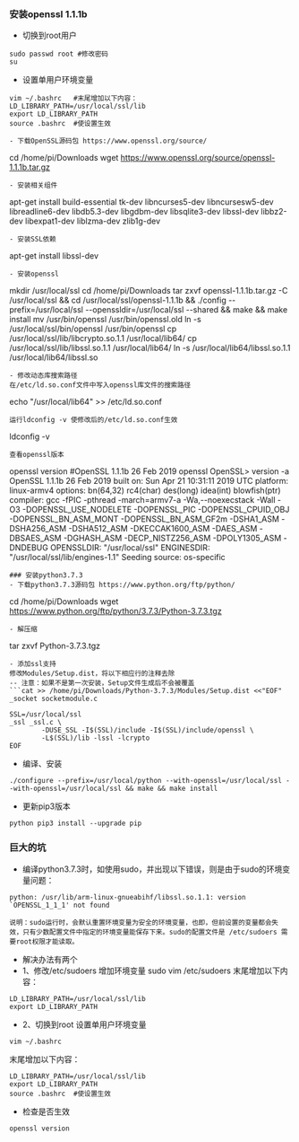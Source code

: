 ### 安装openssl 1.1.1b
- 切换到root用户
```
sudo passwd root #修改密码
su
```
- 设置单用户环境变量
```
vim ~/.bashrc   #末尾增加以下内容：
LD_LIBRARY_PATH=/usr/local/ssl/lib
export LD_LIBRARY_PATH
source .bashrc  #使设置生效
```

```
- 下载OpenSSL源码包 https://www.openssl.org/source/
```
cd /home/pi/Downloads
wget https://www.openssl.org/source/openssl-1.1.1b.tar.gz
```
- 安装相关组件
```
apt-get install build-essential tk-dev libncurses5-dev libncursesw5-dev libreadline6-dev libdb5.3-dev libgdbm-dev libsqlite3-dev libssl-dev libbz2-dev libexpat1-dev liblzma-dev zlib1g-dev
```
- 安装SSL依赖
```
apt-get install libssl-dev
```
- 安装openssl
```
mkdir /usr/local/ssl
cd /home/pi/Downloads
tar zxvf openssl-1.1.1b.tar.gz -C /usr/local/ssl && cd  /usr/local/ssl/openssl-1.1.1b && ./config --prefix=/usr/local/ssl --openssldir=/usr/local/ssl --shared && make && make install
mv /usr/bin/openssl  /usr/bin/openssl.old
ln -s /usr/local/ssl/bin/openssl /usr/bin/openssl
cp /usr/local/ssl/lib/libcrypto.so.1.1 /usr/local/lib64/
cp /usr/local/ssl/lib/libssl.so.1.1 /usr/local/lib64/
ln -s  /usr/local/lib64/libssl.so.1.1 /usr/local/lib64/libssl.so
```
- 修改动态库搜索路径
在/etc/ld.so.conf文件中写入openssl库文件的搜索路径
```
echo "/usr/local/lib64" >> /etc/ld.so.conf
```
运行ldconfig -v 使修改后的/etc/ld.so.conf生效
```
ldconfig -v
```
查看openssl版本
```
openssl version
#OpenSSL 1.1.1b  26 Feb 2019
openssl
OpenSSL> version -a
OpenSSL 1.1.1b  26 Feb 2019
built on: Sun Apr 21 10:31:11 2019 UTC
platform: linux-armv4
options:  bn(64,32) rc4(char) des(long) idea(int) blowfish(ptr) 
compiler: gcc -fPIC -pthread  -march=armv7-a -Wa,--noexecstack -Wall -O3 -DOPENSSL_USE_NODELETE -DOPENSSL_PIC -DOPENSSL_CPUID_OBJ -DOPENSSL_BN_ASM_MONT -DOPENSSL_BN_ASM_GF2m -DSHA1_ASM -DSHA256_ASM -DSHA512_ASM -DKECCAK1600_ASM -DAES_ASM -DBSAES_ASM -DGHASH_ASM -DECP_NISTZ256_ASM -DPOLY1305_ASM -DNDEBUG
OPENSSLDIR: "/usr/local/ssl"
ENGINESDIR: "/usr/local/ssl/lib/engines-1.1"
Seeding source: os-specific
```
### 安装python3.7.3
- 下载python3.7.3源码包 https://www.python.org/ftp/python/
```
cd /home/pi/Downloads
wget https://www.python.org/ftp/python/3.7.3/Python-3.7.3.tgz
```
- 解压缩
```
tar zxvf Python-3.7.3.tgz
```
- 添加ssl支持
修改Modules/Setup.dist，将以下相应行的注释去除
-- 注意：如果不是第一次安装，Setup文件生成后不会被覆盖
```cat >> /home/pi/Downloads/Python-3.7.3/Modules/Setup.dist <<"EOF"
_socket socketmodule.c
 
SSL=/usr/local/ssl
_ssl _ssl.c \
        -DUSE_SSL -I$(SSL)/include -I$(SSL)/include/openssl \
        -L$(SSL)/lib -lssl -lcrypto
EOF
```
- 编译、安装
```
./configure --prefix=/usr/local/python --with-openssl=/usr/local/ssl --with-openssl=/usr/local/ssl && make && make install
```
- 更新pip3版本
```
python pip3 install --upgrade pip
```

### 巨大的坑
- 编译python3.7.3时，如使用sudo，并出现以下错误，则是由于sudo的环境变量问题：
```
python: /usr/lib/arm-linux-gnueabihf/libssl.so.1.1: version `OPENSSL_1_1_1' not found 
```
```
说明：sudo运行时，会默认重置环境变量为安全的环境变量，也即，但前设置的变量都会失效，只有少数配置文件中指定的环境变量能保存下来。sudo的配置文件是 /etc/sudoers 需要root权限才能读取。
```
- 解决办法有两个
- 1、修改/etc/sudoers
增加环境变量
sudo vim /etc/sudoers
末尾增加以下内容：
```
LD_LIBRARY_PATH=/usr/local/ssl/lib
export LD_LIBRARY_PATH
```
- 2、切换到root
设置单用户环境变量
```
vim ~/.bashrc
```
末尾增加以下内容：
```
LD_LIBRARY_PATH=/usr/local/ssl/lib
export LD_LIBRARY_PATH
source .bashrc  #使设置生效
```
- 检查是否生效
```
openssl version
```


